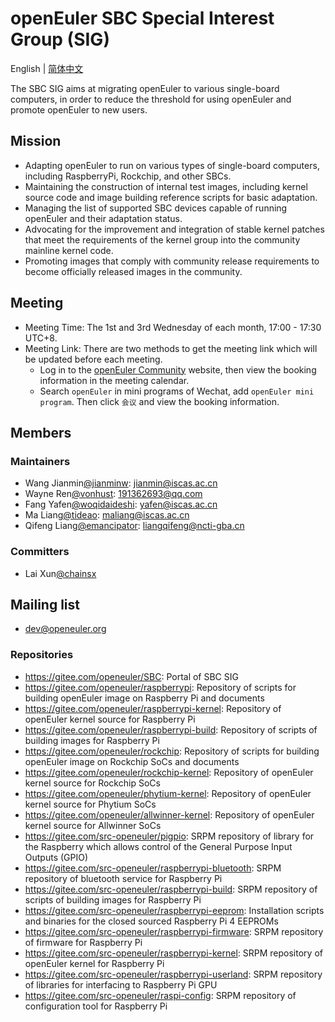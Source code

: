 # openEuler SBC Special Interest Group (SIG)

English | [简体中文](./sig-SBC_cn.md)

The SBC SIG aims at migrating openEuler to various single-board computers, in order to reduce the threshold for using openEuler and promote openEuler to new users.

## Mission

- Adapting openEuler to run on various types of single-board computers, including RaspberryPi, Rockchip, and other SBCs.
- Maintaining the construction of internal test images, including kernel source code and image building reference scripts for basic adaptation.
- Managing the list of supported SBC devices capable of running openEuler and their adaptation status.
- Advocating for the improvement and integration of stable kernel patches that meet the requirements of the kernel group into the community mainline kernel code.
- Promoting images that comply with community release requirements to become officially released images in the community.

## Meeting

- Meeting Time: The 1st and 3rd Wednesday of each month, 17:00 - 17:30 UTC+8.
- Meeting Link: There are two methods to get the meeting link which will be updated before each meeting.
  - Log in to the [openEuler Community](https://openeuler.org/) website, then view the booking information in the meeting calendar.
  - Search `openEuler` in mini programs of Wechat, add `openEuler mini program`. Then click `会议` and view the booking information.

## Members

### Maintainers

- Wang Jianmin[@jianminw](https://gitee.com/jianminw): <jianmin@iscas.ac.cn>
- Wayne Ren[@vonhust](https://gitee.com/vonhust): <191362693@qq.com>
- Fang Yafen[@woqidaideshi](https://gitee.com/woqidaideshi): <yafen@iscas.ac.cn>
- Ma Liang[@tideao](https://gitee.com/tideao): <maliang@iscas.ac.cn>
- Qifeng Liang[@emancipator](https://gitee.com/emancipator): <liangqifeng@ncti-gba.cn>

### Committers

- Lai Xun[@chainsx](https://gitee.com/chainsx)

## Mailing list

- <dev@openeuler.org>

### Repositories

- <https://gitee.com/openeuler/SBC>: Portal of SBC SIG
- <https://gitee.com/openeuler/raspberrypi>: Repository of scripts for building openEuler image on Raspberry Pi and documents
- <https://gitee.com/openeuler/raspberrypi-kernel>: Repository of openEuler kernel source for Raspberry Pi
- <https://gitee.com/openeuler/raspberrypi-build>: Repository of scripts of building images for Raspberry Pi
- <https://gitee.com/openeuler/rockchip>: Repository of scripts for building openEuler image on Rockchip SoCs and documents
- <https://gitee.com/openeuler/rockchip-kernel>: Repository of openEuler kernel source for Rockchip SoCs
- <https://gitee.com/openeuler/phytium-kernel>: Repository of openEuler kernel source for Phytium SoCs
- <https://gitee.com/openeuler/allwinner-kernel>: Repository of openEuler kernel source for Allwinner SoCs
- <https://gitee.com/src-openeuler/pigpio>: SRPM repository of library for the Raspberry which allows control of the General Purpose Input Outputs (GPIO)
- <https://gitee.com/src-openeuler/raspberrypi-bluetooth>: SRPM repository of bluetooth service for Raspberry Pi
- <https://gitee.com/src-openeuler/raspberrypi-build>: SRPM repository of scripts of building images for Raspberry Pi
- <https://gitee.com/src-openeuler/raspberrypi-eeprom>: Installation scripts and binaries for the closed sourced Raspberry Pi 4 EEPROMs
- <https://gitee.com/src-openeuler/raspberrypi-firmware>: SRPM repository of firmware for Raspberry Pi
- <https://gitee.com/src-openeuler/raspberrypi-kernel>: SRPM repository of openEuler kernel for Raspberry Pi
- <https://gitee.com/src-openeuler/raspberrypi-userland>: SRPM repository of libraries for interfacing to Raspberry Pi GPU
- <https://gitee.com/src-openeuler/raspi-config>: SRPM repository of configuration tool for Raspberry Pi
